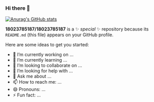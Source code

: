 ### Hi there 👋

[![Anurag's GitHub stats](https://github-readme-stats.vercel.app/api?username=18023785187)](https://github.com/anuraghazra/github-readme-stats)


**18023785187/18023785187** is a ✨ _special_ ✨ repository because its `README.md` (this file) appears on your GitHub profile.

Here are some ideas to get you started:

- 🔭 I’m currently working on ...
- 🌱 I’m currently learning ...
- 👯 I’m looking to collaborate on ...
- 🤔 I’m looking for help with ...
- 💬 Ask me about ...
- 📫 How to reach me: ...
- 😄 Pronouns: ...
- ⚡ Fun fact: ...

